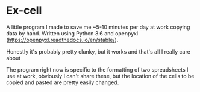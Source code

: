  # Ex-cell
A little program I made to save me ~5-10 minutes per day at work copying data by hand. Written using Python 3.6 and openpyxl (https://openpyxl.readthedocs.io/en/stable/). 

Honestly it's probably pretty clunky, but it works and that's all I really care about 

The program right now is specific to the formatting of two spreadsheets I use at work, obviously I can't share these, but the location of the cells to be copied and pasted are pretty easily changed. 
